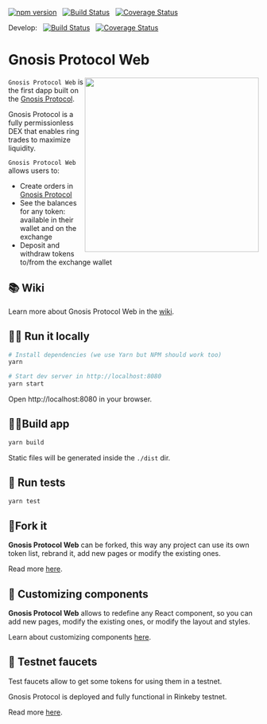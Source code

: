 [![npm version](https://img.shields.io/npm/v/@gnosis.pm/dex-react.svg?style=flat)](https://npmjs.org/package/@gnosis.pm/dex-react 'View this project on npm')
&nbsp;
[![Build Status](https://travis-ci.org/gnosis/dex-react.svg?branch=develop)](https://travis-ci.org/gnosis/dex-react)
&nbsp;
[![Coverage Status](https://coveralls.io/repos/github/gnosis/dex-react/badge.svg?branch=master)](https://coveralls.io/github/gnosis/dex-react?branch=master)

Develop:
&nbsp;
[![Build Status](https://travis-ci.org/gnosis/dex-react.svg?branch=develop)](https://travis-ci.org/gnosis/dex-react)
&nbsp;
[![Coverage Status](https://coveralls.io/repos/github/gnosis/dex-react/badge.svg?branch=develop)](https://coveralls.io/github/gnosis/dex-react?branch=develop)

# Gnosis Protocol Web

<img align="right" width="350" src="./docs/screenshot.png">

`Gnosis Protocol Web` is the first dapp built on the [Gnosis Protocol](https://docs.gnosis.io/protocol).

Gnosis Protocol is a fully permissionless DEX that enables ring trades to maximize liquidity.

`Gnosis Protocol Web` allows users to:

- Create orders in [Gnosis Protocol](https://docs.gnosis.io/protocol)
- See the balances for any token: available in their wallet and on the exchange
- Deposit and withdraw tokens to/from the exchange wallet

## 📚 Wiki

Learn more about Gnosis Protocol Web in the [wiki](https://github.com/gnosis/dex-react/wiki).

## 🏃‍♀️ Run it locally

```bash
# Install dependencies (we use Yarn but NPM should work too)
yarn

# Start dev server in http://localhost:8080
yarn start
```

Open http://localhost:8080 in your browser.

## 👷‍♀️Build app

```bash
yarn build
```

Static files will be generated inside the `./dist` dir.

## 🧪 Run tests

```bash
yarn test
```

## 🍴Fork it

**Gnosis Protocol Web** can be forked, this way any project can use its own token list, rebrand it, add new pages or modify the existing ones.

Read more [here](https://github.com/gnosis/dex-react/wiki/Fork-project).

## 🎩 Customizing components

**Gnosis Protocol Web** allows to redefine any React component, so you can add new pages, modify the existing ones, or modify the layout and styles.

Learn about customizing components [here](https://github.com/gnosis/dex-react/wiki/Customize-Components).

## 🦺 Testnet faucets

Test faucets allow to get some tokens for using them in a testnet.

Gnosis Protocol is deployed and fully functional in Rinkeby testnet.

Read more [here](https://github.com/gnosis/dex-react/wiki/Testnet-faucets).
